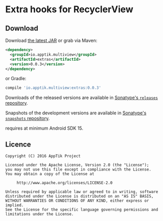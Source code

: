 # Extra hooks for RecyclerView

## Download

Download [the latest JAR][mvn] or grab via Maven:
```xml
<dependency>
  <groupId>io.apptik.multiview</groupId>
  <artifactId>extras</artifactId>
  <version>0.0.3</version>
</dependency>
```
or Gradle:
```groovy
compile 'io.apptik.multiview:extras:0.0.3'
```

Downloads of the released versions are available in [Sonatype's `releases` repository][release].

Snapshots of the development versions are available in [Sonatype's `snapshots` repository][snap].

requires at minimum Android SDK 15.

## Licence

    Copyright (C) 2016 AppTik Project

    Licensed under the Apache License, Version 2.0 (the "License");
    you may not use this file except in compliance with the License.
    You may obtain a copy of the License at

         http://www.apache.org/licenses/LICENSE-2.0

    Unless required by applicable law or agreed to in writing, software
    distributed under the License is distributed on an "AS IS" BASIS,
    WITHOUT WARRANTIES OR CONDITIONS OF ANY KIND, either express or implied.
    See the License for the specific language governing permissions and
    limitations under the License.

 [mvn]: https://search.maven.org/remote_content?g=io.apptik.multiview&a=extras&v=LATEST
 [release]: https://oss.sonatype.org/content/repositories/releases/io/apptik/multiview/extras
 [snap]: https://oss.sonatype.org/content/repositories/snapshots/io/apptik/multiview/extras
